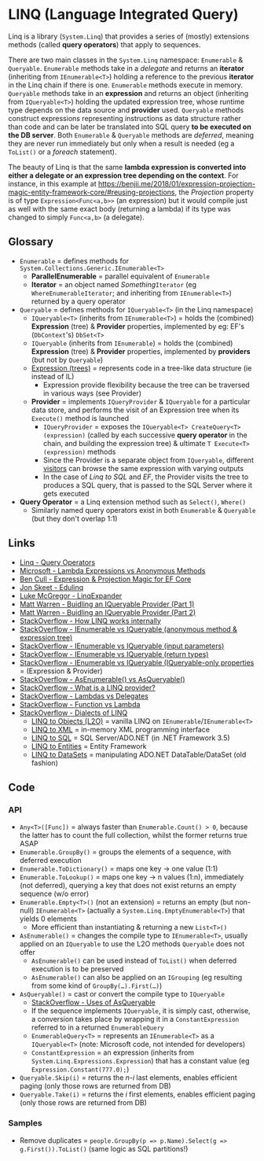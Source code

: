 # LINQ (Language Integrated Query)

Linq is a library (`System.Linq`) that provides a series of (mostly) extensions methods (called **query operators**) that apply to sequences.

There are two main classes in the `System.Linq` namespace: `Enumerable` & `Queryable`.
`Enumerable` methods take in a _delegate_ and returns an **iterator** (inheriting from `IEnumerable<T>`) holding a reference to the previous **iterator** in the Linq chain if there is one.
`Enumerable` methods execute in memory.
`Queryable` methods take in an **expression** and returns an object (inheriting from `IQueryable<T>`) holding the updated expression tree, whose runtime type depends on the data source and **provider** used.
`Queryable` methods construct expressions representing instructions as data structure rather than code and can be later be translated into SQL query **to be executed on the DB server**.
Both `Enumerable` & `Queryable` methods are _deferred_, meaning they are never run immediately but only when a result is needed (eg a `ToList()` or a _foreach_ statement).

The beauty of Linq is that the same **lambda expression is converted into either a delegate or an expression tree depending on the context**.
For instance, in this example at <https://benjii.me/2018/01/expression-projection-magic-entity-framework-core/#reusing-projections>, the _Projection_ property is of type `Expression<Func<a,b>>` (an expression) but it would compile just as well with the same exact body (returning a lambda) if its type was changed to simply `Func<a,b>` (a delegate).

## Glossary

* `Enumerable` = defines methods for `System.Collections.Generic.IEnumerable<T>`
  * **ParallelEnumerable** = parallel equivalent of `Enumerable`
  * **Iterator** = an object named _Something_`Iterator` (eg `WhereEnumerableIterator`; and inheriting from `IEnumerable<T>`) returned by a query operator
* `Queryable` = defines methods for `IQueryable<T>` (in the Linq namespace)
  * `IQueryable<T>` (inherits from `IEnumerable<T>`) = holds the (combined) **Expression** (tree) & **Provider** properties, implemented by eg: EF's (`DbContext`'s) `DbSet<T>`
  * `IQueryable` (inherits from `IEnumerable`) = holds the (combined) **Expression** (tree) & **Provider** properties, implemented by **providers** (but not by `Queryable`)
  * [Expression (trees)](https://docs.microsoft.com/en-us/dotnet/csharp/programming-guide/concepts/expression-trees) = represents code in a tree-like data structure (ie instead of IL)
    * Expression provide flexibility because the tree can be traversed in various ways (see Provider)
  * **Provider** = implements `IQueryProvider` & `IQueryable` for a particular data store, and performs the visit of an Expression tree when its `Execute()` method is launched
    * `IQueryProvider` = exposes the `IQueryable<T> CreateQuery<T>(expression)` (called by each successive **query operator** in the chain, and building the expression tree) & ultimate `T Execute<T>(expression)` methods
    * Since the Provider is a separate object from `IQueryable`, different [visitors](https://en.wikipedia.org/wiki/Visitor_pattern#C#_example) can browse the same expression with varying outputs
    * In the case of _Linq to SQL_ and _EF_, the Provider visits the tree to produces a SQL query, that is passed to the SQL Server where it gets executed
* **Query Operator** = a Linq extension method such as `Select()`, `Where()`
  * Similarly named query operators exist in both `Enumerable` & `Queryable` (but they don't overlap 1:1)

## Links

* [Linq - Query Operators](https://learn.microsoft.com/en-us/dotnet/csharp/programming-guide/concepts/linq/standard-query-operators-overview)
* [Microsoft - Lambda Expressions vs Anonymous Methods](https://docs.microsoft.com/fr-be/archive/blogs/ericlippert/lambda-expressions-vs-anonymous-methods-part-one)
* [Ben Cull - Expression & Projection Magic for EF Core](https://benjii.me/2018/01/expression-projection-magic-entity-framework-core)
* [Jon Skeet - Edulinq](https://codeblog.jonskeet.uk/category/edulinq/)
* [Luke McGregor - LinqExpander](https://github.com/lukemcgregor/LinqExpander)
* [Matt Warren - Buidling an IQueryable Provider (Part 1)](https://blogs.msdn.microsoft.com/mattwar/2007/07/30/linq-building-an-iqueryable-provider-part-i)
* [Matt Warren - Buidling an IQueryable Provider (Part 2)](https://blogs.msdn.microsoft.com/mattwar/2007/07/31/linq-building-an-iqueryable-provider-part-ii)
* [StackOverflow - How LINQ works internally](https://stackoverflow.com/a/671425)
* [StackOverflow - IEnumerable vs IQueryable (anonymous method & expression tree)](https://stackoverflow.com/a/2433386)
* [StackOverflow - IEnumerable vs IQueryable (input parameters)](https://stackoverflow.com/a/28513685)
* [StackOverflow - IEnumerable vs IQueryable (return types)](https://stackoverflow.com/a/16180410)
* [StackOverflow - IEnumerable vs IQueryable (IQueryable-only properties](https://stackoverflow.com/a/252857) = (Expression & Provider)
* [StackOverflow - AsEnumerable() vs AsQueryable()](https://stackoverflow.com/a/17996264)
* [StackOverflow - What is a LINQ provider?](https://stackoverflow.com/a/1568054)
* [StackOverflow - Lambdas vs Delegates](https://stackoverflow.com/questions/73227/)
* [StackOverflow - Function vs Lambda](https://softwareengineering.stackexchange.com/a/130731)
* [StackOverflow - Dialects of LINQ](https://stackoverflow.com/a/2443847)
  * [LINQ to Objects (L2O)](https://docs.microsoft.com/en-us/dotnet/csharp/programming-guide/concepts/linq/linq-to-objects) = vanilla LINQ on `IEnumerable`/`IEnumerable<T>`
  * [LINQ to XML](https://learn.microsoft.com/en-us/dotnet/standard/linq/linq-xml-overview) = in-memory XML programming interface
  * [LINQ to SQL](https://learn.microsoft.com/en-us/dotnet/framework/data/adonet/sql/linq) = SQL Server/ADO.NET (in .NET Framework 3.5)
  * [LINQ to Entities](https://learn.microsoft.com/en-us/dotnet/framework/data/adonet/ef/language-reference/linq-to-entities) = Entity Framework
  * [LINQ to DataSets](https://learn.microsoft.com/en-us/dotnet/framework/data/adonet/queries-in-linq-to-dataset) = manipulating ADO.NET DataTable/DataSet (old fashion)

## Code

### API

* `Any<T>([Func])` = always faster than `Enumerable.Count() > 0`, because the latter has to count the full collection, whilst the former returns true ASAP
* `Enumerable.GroupBy()` = groups the elements of a sequence, with deferred execution
* `Enumerable.ToDictionary()` = maps one key -> one value (1:1)
* `Enumerable.ToLookup()` = maps one key -> n values (1:n), immediately (not deferred), querying a key that does not exist returns an empty sequence (w/o error)
* `Enumerable.Empty<T>()` (not an extension) = returns an empty (but non-null) `IEnumerable<T>` (actually a `System.Linq.EmptyEnumerable<T>`) that yields 0 elements
  * More efficient than instantiating & returning a new `List<T>()`
* `AsEnumerable()` = changes the compile type to `IEnumerable<T>`, usually applied on an `IQueryable` to use the L2O methods `Queryable` does not offer
  * `AsEnumerable()` can be used instead of `ToList()` when deferred execution is to be preserved
  * `AsEnumerable()` can also be applied on an `IGrouping` (eg resulting from some kind of `GroupBy(…).First(…)`)
* `AsQueryable()` = cast or convert the compile type to `IQueryable`
  * [StackOverflow - Uses of AsQueryable](https://stackoverflow.com/a/20379242)
  * If the sequence implements `IQueryable`, it is simply cast, otherwise, a conversion takes place by wrapping it in a `ConstantExpression` referred to in a returned `EnumerableQuery`
  * `EnumerableQuery<T>` = represents an `IEnumerable<T>` as a `IQueryable<T>` (note: Microsoft code, not intended for developers)
  * `ConstantExpression` = an expression (inherits from `System.Linq.Expressions.Expression`) that has a constant value (eg `Expression.Constant(777.0);`)
* `Queryable.Skip(i)` = returns the _n-i_ last elements, enables efficient paging (only those rows are returned from DB)
* `Queryable.Take(i)` = returns the _i_ first elements, enables efficient paging (only those rows are returned from DB)

### Samples

* Remove duplicates = `people.GroupBy(p => p.Name).Select(g => g.First()).ToList()` (same logic as SQL partitions!)
